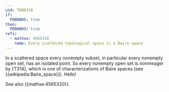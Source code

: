 ```yaml
---
uid: T000318
if:
  P000005: true
then:
  P000003: true
refs:
  - mathse: 4565320
    name: Every scattered topological space is a Baire space
---
```


In a scattered space every nonempty subset, in particular every nonempty open set, has an isolated point.  So every nonempty open set is nonmeager by {T314}, which is one of characterizations of Baire spaces (see {{wikipedia:Baire_space}}). Hello!

See also {{mathse:4565320}}.
